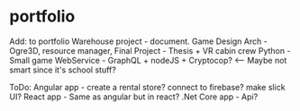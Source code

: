 # portfolio

Add: 
to portfolio
Warehouse project - document. 
Game Design Arch - Ogre3D, resource manager, 
Final Project - Thesis + VR cabin crew
Python - Small game
WebService - GraphQL + nodeJS + Cryptocop? <-- Maybe not smart since it's school stuff? 

ToDo: 
Angular app - create a rental store? connect to firebase? make slick UI? 
React app -  Same as angular but in react?
.Net Core app  - Api? 
